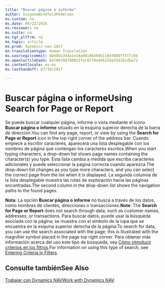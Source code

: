 ```yaml
---
title: "Buscar página o informe"
author: SusanneWindfeldPedersen
ms.custom: na
ms.date: 09/22/2016
ms.reviewer: na
ms.suite: na
ms.tgt_pltfrm: na
ms.topic: article
ms.prod: dynamics-nav-2017
ms.translationtype: Human Translation
ms.sourcegitcommit: 6b60b1344a1e18ad91863046110df880f75f7c04
ms.openlocfilehash: b4f0039d740823fac0270e44b254a35d1bcdba72
ms.contentlocale: es-es
ms.lasthandoff: 07/19/2017

---
```


# <a name="using-search-for-page-or-report"></a><span data-ttu-id="0fc5b-102">Buscar página o informe</span><span class="sxs-lookup"><span data-stu-id="0fc5b-102">Using Search for Page or Report</span></span>
<span data-ttu-id="0fc5b-103">Se puede buscar cualquier página, informe o vista mediante el icono **Buscar página o informe** situado en la esquina superior derecha de la barra de dirección.</span><span class="sxs-lookup"><span data-stu-id="0fc5b-103">You can find any page, report, or view by using the **Search for Page or Report** icon in the top right corner of the address bar.</span></span>
<span data-ttu-id="0fc5b-104">Cuando empiece a escribir caracteres, aparecerá una lista desplegable con los nombres de página que contengan los caracteres escritos.</span><span class="sxs-lookup"><span data-stu-id="0fc5b-104">When you start typing characters, a drop-down list shows page names containing the character(s) you type.</span></span> <span data-ttu-id="0fc5b-105">Esta lista cambia a medida que escriba caracteres adicionales y puede seleccionar la página correcta cuando aparezca.</span><span class="sxs-lookup"><span data-stu-id="0fc5b-105">The drop-down list changes as you type more characters, and you can select the correct page from the list when it is displayed.</span></span> <span data-ttu-id="0fc5b-106">La segunda columna de la lista desplegable muestra las rutas de exploración hacia las páginas encontradas.</span><span class="sxs-lookup"><span data-stu-id="0fc5b-106">The second column in the drop-down list shows the navigation paths to the found pages.</span></span>

<span data-ttu-id="0fc5b-107">**Nota**: La opción **Buscar página o informe** no busca a través de los datos, como nombres de clientes, direcciones o transacciones.</span><span class="sxs-lookup"><span data-stu-id="0fc5b-107">**Note**: The **Search for Page or Report** does not search through data, such as customer names, addresses, or transactions.</span></span> <span data-ttu-id="0fc5b-108">Para buscar datos, puede usar la búsqueda asociada con la página; se muestra con el símbolo de la lupa que se encuentra en la esquina superior derecha de la página.</span><span class="sxs-lookup"><span data-stu-id="0fc5b-108">To search for data, you can use the search associated with the page; this is illustrated with the magnifier symbol placed in the page top right corner.</span></span> <span data-ttu-id="0fc5b-109">Para obtener más información acerca del uso este tipo de búsqueda, vea [Cómo introducir criterios en los filtros](ui-enter-criteria-filters.md).</span><span class="sxs-lookup"><span data-stu-id="0fc5b-109">For information on using this type of search, see [Entering Criteria in Filters](ui-enter-criteria-filters.md).</span></span>

## <a name="see-also"></a><span data-ttu-id="0fc5b-110">Consulte también</span><span class="sxs-lookup"><span data-stu-id="0fc5b-110">See Also</span></span>
[<span data-ttu-id="0fc5b-111">Trabajar con Dynamics NAV</span><span class="sxs-lookup"><span data-stu-id="0fc5b-111">Work with Dynamics NAV</span></span>](ui-work-product.md)

